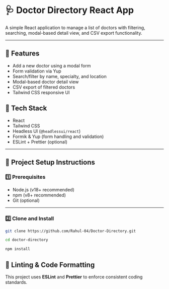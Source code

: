 # 🩺 Doctor Directory React App

A simple React application to manage a list of doctors with filtering, searching, modal-based detail view, and CSV export functionality.

---

## 🧪 Features

- Add a new doctor using a modal form
- Form validation via Yup
- Search/filter by name, specialty, and location
- Modal-based doctor detail view
- CSV export of filtered doctors
- Tailwind CSS responsive UI

## 🔧 Tech Stack

- React
- Tailwind CSS
- Headless UI (`@headlessui/react`)
- Formik & Yup (form handling and validation)
- ESLint + Prettier (optional)

---

## 📁 Project Setup Instructions

### 1️⃣ Prerequisites

- Node.js (v18+ recommended)
- npm (v8+ recommended)
- Git (optional)

---

### 2️⃣ Clone and Install

```bash
git clone https://github.com/Rahul-04/Doctor-Directory.git

cd doctor-directory

npm install
```

## 🧹 Linting & Code Formatting

This project uses **ESLint** and **Prettier** to enforce consistent coding standards.
